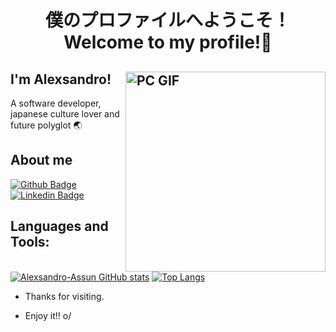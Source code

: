 <h1 align="center">僕のプロファイルへようこそ！<br>
    Welcome to my profile!👋</h1>



## I'm Alexsandro!<img align="right" alt="PC GIF" src="https://img.gifmagazine.net/gifmagazine/images/3564007/180half_f.gif" width="320" />

A software developer, japanese culture lover and future polyglot :earth_asia:

## About me

 
[![Github Badge](https://img.shields.io/badge/-Github-000?style=flat-square&logo=Github&logoColor=white&link=https://github.com/Alexsandro-Assun)](https://github.com/Alexsandro-Assun)
[![Linkedin Badge](https://img.shields.io/badge/-LinkedIn-blue?style=flat-square&logo=Linkedin&logoColor=white&link=https://www.linkedin.com/in/alexsandro-assun%C3%A7%C3%A3o-719523207/)](https://www.linkedin.com/in/alexsandro-assun%C3%A7%C3%A3o-719523207/)

## Languages and Tools:

[![Alexsandro-Assun GitHub stats](https://github-readme-stats.vercel.app/api?username=Alexsandro-Assun)](https://github.com/Alexsandro-Assun/github-readme-stats)
[![Top Langs](https://github-readme-stats.vercel.app/api/top-langs/?username=Alexsandro-Assun&layout=compact)](https://github.com/Alexsandro-Assun/github-readme-stats)

- Thanks for visiting.

- Enjoy it!! o/


